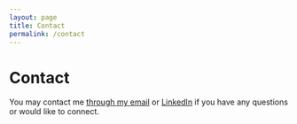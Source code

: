 ```yaml
---
layout: page
title: Contact
permalink: /contact
---
```


# Contact

You may contact me [through my email](mailto:pusarthak@gmail.com) or [LinkedIn](https://www.linkedin.com/in/sarthak-p/) if you have any questions or would like to connect.
